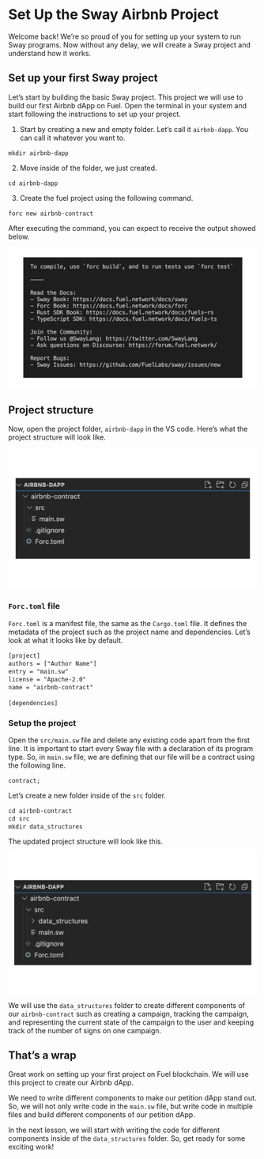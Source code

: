 # Set Up the Sway Airbnb Project

Welcome back! We’re so proud of you for setting up your system to run Sway programs. Now without any delay, we will create a Sway project and understand how it works.

## Set up your first Sway project

Let’s start by building the basic Sway project. This project we will use to build our first Airbnb dApp on Fuel. Open the terminal in your system and start following the instructions to set up your project.

1. Start by creating a new and empty folder. Let’s call it `airbnb-dapp`. You can call it whatever you want to.

```
mkdir airbnb-dapp
```

2. Move inside of the folder, we just created.

```
cd airbnb-dapp
```

3. Create the fuel project using the following command.

```
forc new airbnb-contract
```

After executing the command, you can expect to receive the output showed below. 


![](https://raw.githubusercontent.com/0xmetaschool/Learning-Projects/refs/heads/main/assests_for_all/assets_for_airbnb_fuel/Set%20Up%20the%20Sway%20Airbnb%20Project/fuel-output-2.1.webp)

## Project structure

Now, open the project folder, `airbnb-dapp` in the VS code. Here’s what the project structure will look like.

![](https://raw.githubusercontent.com/0xmetaschool/Learning-Projects/refs/heads/main/assests_for_all/assets_for_airbnb_fuel/Set%20Up%20the%20Sway%20Airbnb%20Project/fuel-structure-2.1.webp)

### `Forc.toml` file

`Forc.toml` is a manifest file, the same as the `Cargo.toml` file. It defines the metadata of the project such as the project name and dependencies. Let’s look at what it looks like by default.

```
[project]
authors = ["Author Name"]
entry = "main.sw"
license = "Apache-2.0"
name = "airbnb-contract"

[dependencies]
```

### Setup the project

Open the `src/main.sw` file and delete any existing code apart from the first line. It is important to start every Sway file with a declaration of its program type. So, in `main.sw` file, we are defining that our file will be a contract using the following line.

```
contract;
```

Let’s create a new folder inside of the `src` folder. 

```
cd airbnb-contract
cd src
mkdir data_structures
```

The updated project structure will look like this.

![](https://raw.githubusercontent.com/0xmetaschool/Learning-Projects/refs/heads/main/assests_for_all/assets_for_airbnb_fuel/Set%20Up%20the%20Sway%20Airbnb%20Project/fuel-structure-2.2.webp)

We will use the `data_structures` folder to create different components of our `airbnb-contract` such as creating a campaign, tracking the campaign, and representing the current state of the campaign to the user and keeping track of the number of signs on one campaign.

## That’s a wrap

Great work on setting up your first project on Fuel blockchain. We will use this project to create our Airbnb dApp. 

We need to write different components to make our petition dApp stand out. So, we will not only write code in the `main.sw` file, but write code in multiple files and build different components of our petition dApp.

In the next lesson, we will start with writing the code for different components inside of the `data_structures` folder. So, get ready for some exciting work!